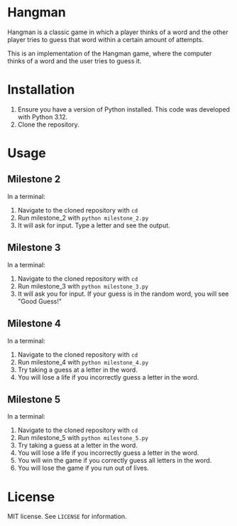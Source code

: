 # Hangman
Hangman is a classic game in which a player thinks of a word and the other player tries to guess that word within a certain amount of attempts.

This is an implementation of the Hangman game, where the computer thinks of a word and the user tries to guess it.

# Installation

1. Ensure you have a version of Python installed. This code was developed with Python 3.12.
2. Clone the repository.

# Usage

## Milestone 2

In a terminal:

1. Navigate to the cloned repository with `cd`
2. Run milestone_2 with `python milestone_2.py`
3. It will ask for input. Type a letter and see the output.

## Milestone 3

In a terminal:

1. Navigate to the cloned repository with `cd`
2. Run milestone_3 with `python milestone_3.py`
3. It will ask you for input. If your guess is in the random word, you will see "Good Guess!"

## Milestone 4

In a terminal:

1. Navigate to the cloned repository with `cd`
2. Run milestone_4 with `python milestone_4.py`
3. Try taking a guess at a letter in the word.
4. You will lose a life if you incorrectly guess a letter in the word.

## Milestone 5

In a terminal:

1. Navigate to the cloned repository with `cd`
2. Run milestone_5 with `python milestone_5.py`
3. Try taking a guess at a letter in the word.
4. You will lose a life if you incorrectly guess a letter in the word.
5. You will win the game if you correctly guess all letters in the word.
6. You will lose the game if you run out of lives.

# License

MIT license. See `LICENSE` for information.
